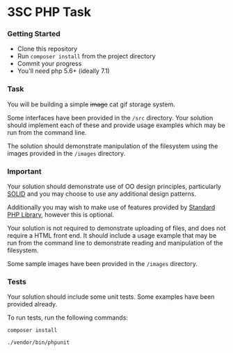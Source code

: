 # 3SC PHP Task

### Getting Started

* Clone this repository
* Run `composer install` from the project directory
* Commit your progress
* You'll need php 5.6+ (ideally 7.1)

### Task
You will be building a simple ~~image~~ cat gif storage system.

Some interfaces have been provided in the `/src` directory. Your solution
should implement each of these and provide usage examples which may be run
from the command line.

The solution should demonstrate manipulation of the filesystem using the 
images provided in the `/images` directory.

### Important

Your solution should demonstrate use of OO design principles, particularly
[SOLID](https://en.wikipedia.org/wiki/SOLID_(object-oriented_design)) and you
may choose to use any additional design patterns.

Additionally you may wish to make use of features provided by
[Standard PHP Library](http://php.net/manual/en/book.spl.php), however this is
optional.

Your solution is not required to demonstrate uploading of files, and does
not require a HTML front end. It should include a usage example that may be run from
the command line to demonstrate reading and manipulation of the filesystem.

Some sample images have been provided in the `/images` directory.

### Tests
Your solution should include some unit tests. Some examples have been provided already.

To run tests, run the following commands:

```
composer install

./vendor/bin/phpunit
```
